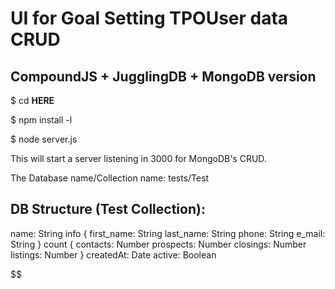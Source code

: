 # UI for Goal Setting TPOUser data CRUD

## CompoundJS + JugglingDB + MongoDB version

$ cd __HERE__

$ npm install -l

$ node server.js

This will start a server listening in 3000 for MongoDB's CRUD.

The Database name/Collection name: tests/Test

## DB Structure (Test Collection):

name: String
info {
 first_name: String
 last_name: String
 phone: String
 e_mail: String
}
count {
 contacts: Number
 prospects: Number
 closings: Number
 listings: Number
}
createdAt: Date
active: Boolean

$$
$$
$$

